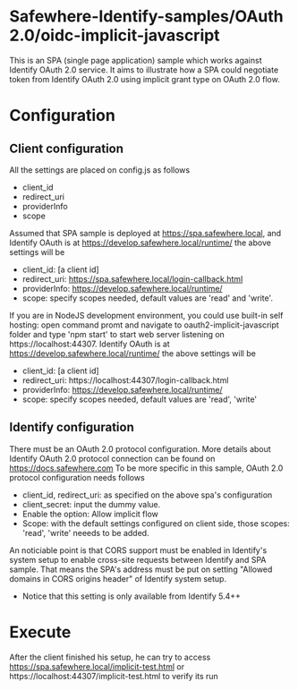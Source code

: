 # Safewhere-Identify-samples/OAuth 2.0/oidc-implicit-javascript
This is an SPA (single page application) sample which works against Identify OAuth 2.0 service. 
It aims to illustrate how a SPA could negotiate token from Identify OAuth 2.0 using implicit grant type on OAuth 2.0 flow.

# Configuration
## Client configuration
All the settings are placed on config.js as follows
- client_id
- redirect_uri
- providerInfo
- scope

Assumed that SPA sample is deployed at https://spa.safewhere.local, and Identify OAuth is at https://develop.safewhere.local/runtime/ the above settings will be
- client_id: [a client id]
- redirect_uri: https://spa.safewhere.local/login-callback.html
- providerInfo: https://develop.safewhere.local/runtime/
- scope: specify scopes needed, default values are 'read' and 'write'.

If you are in NodeJS development environment, you could use built-in self hosting: open command promt and navigate to oauth2-implicit-javascript folder and type 'npm start' to start web server listening on https://localhost:44307. Identify OAuth is at https://develop.safewhere.local/runtime/ the above settings will be
- client_id: [a client id]
- redirect_uri: https://localhost:44307/login-callback.html
- providerInfo: https://develop.safewhere.local/runtime/
- scope: specify scopes needed, default values are 'read', 'write'

## Identify configuration
There must be an OAuth 2.0 protocol configuration. More details about Identify OAuth 2.0 protocol connection can be found on https://docs.safewhere.com
To be more specific in this sample, OAuth 2.0 protocol configuration needs follows
- client_id, redirect_uri: as specified on the above spa's configuration
- client_secret: input the dummy value.
- Enable the option: Allow implicit flow
- Scope:  with the default settings configured on client side, those scopes: 'read', 'write' neeeds to be added.

An noticiable point is that CORS support must be enabled in Identify's system setup to enable cross-site requests between Identify and SPA sample.
That means the SPA's address must be put on setting "Allowed domains in CORS origins header" of Identify system setup. 
* Notice that this setting is only available from Identify 5.4++ 

# Execute
After the client finished his setup, he can try to access https://spa.safewhere.local/implicit-test.html or https://localhost:44307/implicit-test.html to verify its run

